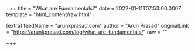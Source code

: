 
+++
title = "What are Fundamentals?"
date = 2022-01-11T07:53:00.000Z
template = "html_content/raw.html"

[extra]
feedName = "arunkprasad.com"
author = "Arun Prasad"
originalLink = "https://arunkprasad.com/log/what-are-fundamentals/"
raw = ""

+++

